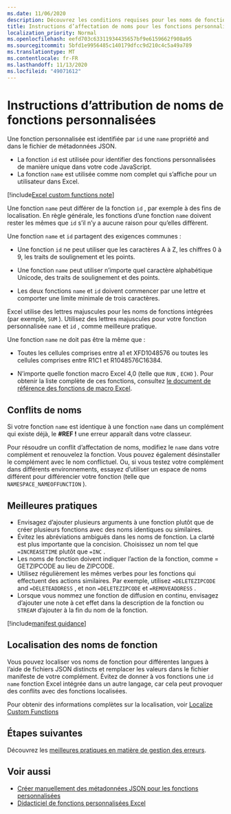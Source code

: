 ```yaml
---
ms.date: 11/06/2020
description: Découvrez les conditions requises pour les noms de fonctions personnalisées Excel et éviter les pièges de dénomination courants.
title: Instructions d’affectation de noms pour les fonctions personnalisées dans Excel
localization_priority: Normal
ms.openlocfilehash: eefd703c63311934435657bf9e6159662f908a95
ms.sourcegitcommit: 5bfd1e9956485c140179dfcc9d210c4c5a49a789
ms.translationtype: MT
ms.contentlocale: fr-FR
ms.lasthandoff: 11/13/2020
ms.locfileid: "49071612"
---
```

# <a name="custom-functions-naming-guidelines"></a>Instructions d’attribution de noms de fonctions personnalisées

Une fonction personnalisée est identifiée par `id` une `name` propriété and dans le fichier de métadonnées JSON.

- La fonction `id` est utilisée pour identifier des fonctions personnalisées de manière unique dans votre code JavaScript.
- La fonction `name` est utilisée comme nom complet qui s’affiche pour un utilisateur dans Excel.

[!include[Excel custom functions note](../includes/excel-custom-functions-note.md)]

Une fonction `name` peut différer de la fonction `id` , par exemple à des fins de localisation. En règle générale, les fonctions d’une fonction `name` doivent rester les mêmes que `id` s’il n’y a aucune raison pour qu’elles diffèrent.

Une fonction `name` et `id` partagent des exigences communes :

- Une fonction `id` ne peut utiliser que les caractères A à Z, les chiffres 0 à 9, les traits de soulignement et les points.

- Une fonction `name` peut utiliser n’importe quel caractère alphabétique Unicode, des traits de soulignement et des points.

- Les deux fonctions `name` et `id` doivent commencer par une lettre et comporter une limite minimale de trois caractères.

Excel utilise des lettres majuscules pour les noms de fonctions intégrées (par exemple, `SUM` ). Utilisez des lettres majuscules pour votre fonction personnalisée `name` et `id` , comme meilleure pratique.

Une fonction `name` ne doit pas être la même que :

- Toutes les cellules comprises entre a1 et XFD1048576 ou toutes les cellules comprises entre R1C1 et R1048576C16384.

- N’importe quelle fonction macro Excel 4,0 (telle que `RUN` , `ECHO` ).  Pour obtenir la liste complète de ces fonctions, consultez [le document de référence des fonctions de macro Excel](https://d13ot9o61jdzpp.cloudfront.net/files/Excel%204.0%20Macro%20Functions%20Reference.pdf).

## <a name="naming-conflicts"></a>Conflits de noms

Si votre fonction `name` est identique à une fonction `name` dans un complément qui existe déjà, le **#REF !** une erreur apparaît dans votre classeur.

Pour résoudre un conflit d’affectation de noms, modifiez le `name` dans votre complément et renouvelez la fonction. Vous pouvez également désinstaller le complément avec le nom conflictuel. Ou, si vous testez votre complément dans différents environnements, essayez d’utiliser un espace de noms différent pour différencier votre fonction (telle que `NAMESPACE_NAMEOFFUNCTION` ).

## <a name="best-practices"></a>Meilleures pratiques

- Envisagez d’ajouter plusieurs arguments à une fonction plutôt que de créer plusieurs fonctions avec des noms identiques ou similaires.
- Évitez les abréviations ambiguës dans les noms de fonction. La clarté est plus importante que la concision. Choisissez un nom tel que `=INCREASETIME` plutôt que `=INC` .
- Les noms de fonction doivent indiquer l’action de la fonction, comme = GETZIPCODE au lieu de ZIPCODE.
- Utilisez régulièrement les mêmes verbes pour les fonctions qui effectuent des actions similaires. Par exemple, utilisez `=DELETEZIPCODE` and `=DELETEADDRESS` , et non `=DELETEZIPCODE` et `=REMOVEADDRESS` .
- Lorsque vous nommez une fonction de diffusion en continu, envisagez d’ajouter une note à cet effet dans la description de la fonction ou `STREAM` d’ajouter à la fin du nom de la fonction.

[!include[manifest guidance](../includes/manifest-guidance.md)]

## <a name="localizing-function-names"></a>Localisation des noms de fonction

Vous pouvez localiser vos noms de fonction pour différentes langues à l’aide de fichiers JSON distincts et remplacer les valeurs dans le fichier manifeste de votre complément. Évitez de donner à vos fonctions une `id` `name` fonction Excel intégrée dans un autre langage, car cela peut provoquer des conflits avec des fonctions localisées.

Pour obtenir des informations complètes sur la localisation, voir [Localize Custom Functions](custom-functions-localize.md)

## <a name="next-steps"></a>Étapes suivantes
Découvrez les [meilleures pratiques en matière de gestion des erreurs](custom-functions-errors.md).

## <a name="see-also"></a>Voir aussi

* [Créer manuellement des métadonnées JSON pour les fonctions personnalisées](custom-functions-json.md)
* [Didacticiel de fonctions personnalisées Excel](../tutorials/excel-tutorial-create-custom-functions.md)

